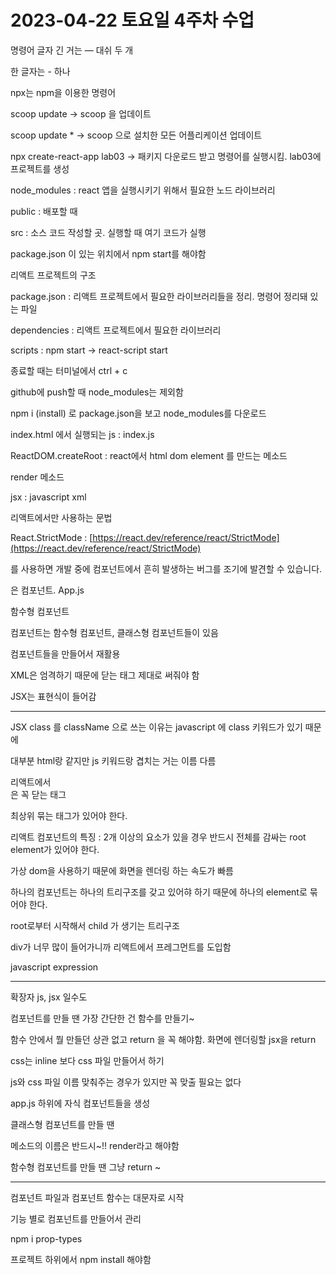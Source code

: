 # 2023-04-22 토요일 4주차 수업

명령어 글자 긴 거는 — 대쉬 두 개

한 글자는 - 하나

npx는 npm을 이용한 명령어

scoop update → scoop 을 업데이트

scoop update \* → scoop 으로 설치한 모든 어플리케이션 업데이트

npx create-react-app lab03 → 패키지 다운로드 받고 명령어를 실행시킴. lab03에 프로젝트를 생성

node_modules : react 앱을 실행시키기 위해서 필요한 노드 라이브러리

public : 배포할 때

src : 소스 코드 작성할 곳. 실행할 때 여기 코드가 실행

package.json 이 있는 위치에서 npm start를 해야함

리액트 프로젝트의 구조

package.json : 리액트 프로젝트에서 필요한 라이브러리들을 정리. 명령어 정리돼 있는 파일

dependencies : 리액트 프로젝트에서 필요한 라이브러리

scripts : npm start → react-script start

종료할 때는 터미널에서 ctrl + c

github에 push할 때 node_modules는 제외함

npm i (install) 로 package.json을 보고 node_modules를 다운로드

index.html 에서 실행되는 js : index.js

ReactDOM.createRoot : react에서 html dom element 를 만드는 메소드

render 메소드

jsx : javascript xml <App />

리액트에서만 사용하는 문법

React.StrictMode : [https://react.dev/reference/react/StrictMode](https://react.dev/reference/react/StrictMode)

<StrictMode>를 사용하면 개발 중에 컴포넌트에서 흔히 발생하는 버그를 조기에 발견할 수 있습니다.

<App/>은 컴포넌트. App.js

함수형 컴포넌트

컴포넌트는 함수형 컴포넌트, 클래스형 컴포넌트들이 있음

컴포넌트들을 만들어서 재활용

XML은 엄격하기 때문에 닫는 태그 제대로 써줘야 함

JSX는 표현식이 들어감

---

JSX class 를 className 으로 쓰는 이유는 javascript 에 class 키워드가 있기 때문에

대부분 html랑 같지만 js 키워드랑 겹치는 거는 이름 다름

리액트에서 <br>은 꼭 닫는 태그 <br/>

최상위 묶는 태그가 있어야 한다.

리액트 컴포넌트의 특징 : 2개 이상의 요소가 있을 경우 반드시 전체를 감싸는 root element가 있어야 한다.

가상 dom을 사용하기 때문에 화면을 렌더링 하는 속도가 빠름

하나의 컴포넌트는 하나의 트리구조를 갖고 있어햐 하기 때문에 하나의 element로 묶어야 한다.

root로부터 시작해서 child 가 생기는 트리구조

div가 너무 많이 들어가니까 리액트에서 프레그먼트를 도입함

<Fragment>

javascript expression

---

확장자 js, jsx 일수도

컴포넌트를 만들 땐 가장 간단한 건 함수를 만들기~

함수 안에서 뭘 만들던 상관 없고 return 을 꼭 해야함. 화면에 렌더링할 jsx을 return

css는 inline 보다 css 파일 만들어서 하기

js와 css 파일 이름 맞춰주는 경우가 있지만 꼭 맞출 필요는 없다

app.js 하위에 자식 컴포넌트들을 생성

클래스형 컴포넌트를 만들 땐

메소드의 이름은 반드시~!! render라고 해야함

함수형 컴포넌트를 만들 땐 그냥 return ~

---

컴포넌트 파일과 컴포넌트 함수는 대문자로 시작

기능 별로 컴포넌트를 만들어서 관리

npm i prop-types

프로젝트 하위에서 npm install 해야함
